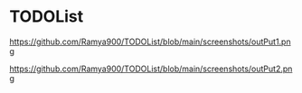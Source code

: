 # TODOList

https://github.com/Ramya900/TODOList/blob/main/screenshots/outPut1.png

https://github.com/Ramya900/TODOList/blob/main/screenshots/outPut2.png
